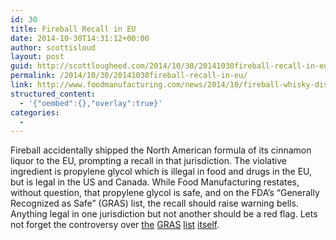 ```yaml
---
id: 30
title: Fireball Recall in EU
date: 2014-10-30T14:31:12+00:00
author: scottisloud
layout: post
guid: http://scottlougheed.com/2014/10/30/20141030fireball-recall-in-eu/
permalink: /2014/10/30/20141030fireball-recall-in-eu/
link: http://www.foodmanufacturing.com/news/2014/10/fireball-whisky-dispels-internet-rumors
structured_content:
  - '{"oembed":{},"overlay":true}'
categories:
  - 
---
```

Fireball accidentally shipped the North American formula of its cinnamon liquor to the EU, prompting a recall in that jurisdiction. The violative ingredient is&nbsp;propylene glycol which is illegal in food and drugs in the EU, but is legal in the US and Canada. While Food Manufacturing restates, without question, that propylene glycol is safe, and on the FDA&#8217;s &#8220;Generally Recognized as Safe&#8221; (GRAS) list, the recall should raise warning bells. Anything legal in one jurisdiction but not another should be a red flag. Lets not forget the controversy over <a target="_blank" href="http://www.nytimes.com/2012/12/13/business/another-look-at-a-drink-ingredient-brominated-vegetable-oil.html?pagewanted=all&module=Search&mabReward=relbias%3Aw%2C%7B%222%22%3A%22RI%3A12%22%7D">the</a> <a target="_blank" href="http://www.cnn.com/2014/02/06/health/subway-bread-chemical/index.html">GRAS</a> <a target="_blank" href="http://well.blogs.nytimes.com/2012/06/11/which-sweetener-should-you-choose/?module=Search&mabReward=relbias%3Aw%2C%7B%222%22%3A%22RI%3A12%22%7D">list</a> <a target="_blank" href="http://www.huffingtonpost.com/alison-brown-ms/food-additives_b_3863317.html">itself</a>.&nbsp;
